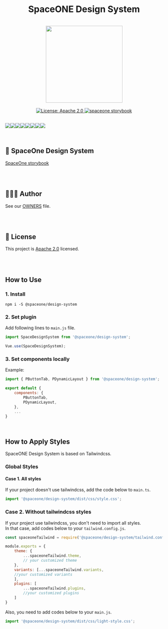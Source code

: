 <h1 align="center">SpaceONE Design System</h1>  

<br/>

<div align="center" style="display:flex; flex-direction: column;">
    <div>
        <img width="245" src="https://user-images.githubusercontent.com/35549653/76694897-de236300-66bb-11ea-9ace-b9edde9c12da.png">
    </div>
<br/>
<div>
<a  href="https://www.apache.org/licenses/LICENSE-2.0"  target="_blank">  
<img  alt="License: Apache 2.0"  src="https://img.shields.io/badge/License-Apache 2.0-yellow.svg"  />  
</a> 
<a href="http://storybook.developer.spaceone.dev/"  target="_blank">  
    <img alt="spaceone storybook" src="https://img.shields.io/badge/Design System-SpaceOne-blueviolet.svg?logo=storybook" />  
</a> 
</div>

</div>  

  
    
 

  

<br/>

[![](https://sourcerer.io/fame/WANZARGEN/spaceone-dev/spaceone-design-system/images/0)](https://sourcerer.io/fame/WANZARGEN/spaceone-dev/spaceone-design-system/links/0)[![](https://sourcerer.io/fame/WANZARGEN/spaceone-dev/spaceone-design-system/images/1)](https://sourcerer.io/fame/WANZARGEN/spaceone-dev/spaceone-design-system/links/1)[![](https://sourcerer.io/fame/WANZARGEN/spaceone-dev/spaceone-design-system/images/2)](https://sourcerer.io/fame/WANZARGEN/spaceone-dev/spaceone-design-system/links/2)[![](https://sourcerer.io/fame/WANZARGEN/spaceone-dev/spaceone-design-system/images/3)](https://sourcerer.io/fame/WANZARGEN/spaceone-dev/spaceone-design-system/links/3)[![](https://sourcerer.io/fame/WANZARGEN/spaceone-dev/spaceone-design-system/images/4)](https://sourcerer.io/fame/WANZARGEN/spaceone-dev/spaceone-design-system/links/4)[![](https://sourcerer.io/fame/WANZARGEN/spaceone-dev/spaceone-design-system/images/5)](https://sourcerer.io/fame/WANZARGEN/spaceone-dev/spaceone-design-system/links/5)[![](https://sourcerer.io/fame/WANZARGEN/spaceone-dev/spaceone-design-system/images/6)](https://sourcerer.io/fame/WANZARGEN/spaceone-dev/spaceone-design-system/links/6)[![](https://sourcerer.io/fame/WANZARGEN/spaceone-dev/spaceone-design-system/images/7)](https://sourcerer.io/fame/WANZARGEN/spaceone-dev/spaceone-design-system/links/7)


<br/>

## 🧩 SpaceOne Design System  
[SpaceOne storybook](http://storybook.developer.spaceone.dev/)  

<br/> 
<br/>

## 👨‍👩‍👧 Author

See our [OWNERS](https://github.com/spaceone-dev/spaceone-design-system/blob/master/AUTHORS) file.

<br/>
<br/>

## 📝 License

This project is [Apache 2.0](https://www.apache.org/licenses/LICENSE-2.0) licensed.

<br/>
<br/>

## How to Use


### 1. Install

```shell
npm i -S @spaceone/design-system
```

### 2. Set plugin
   
Add following lines to ```main.js``` file. <br/>

```javascript
import SpaceDesignSystem from '@spaceone/design-system';

Vue.use(SpaceDesignSystem);
```

### 3. Set components locally

Example: 

```javascript
import { PButtonTab, PDynamicLayout } from '@spaceone/design-system';

export default {
    components: {
        PButtonTab,
        PDynamicLayout,
    },
    ...
}
```

<br/>

## How to Apply Styles

SpaceONE Design System is based on Tailwindcss.<br/>

### Global Styles

#### Case 1. All styles
If your project doesn't use tailwindcss, add the code below to ```main.ts```.

```javascript
import '@spaceone/design-system/dist/css/style.css';
```

### Case 2. Without tailwindcss styles
If your project use tailwindcss, you don't need to import all styles. <br/>
In that case, add codes below to your ```tailwind.config.js```.

```javascript
const spaceoneTailwind = require('@spaceone/design-system/tailwind.config.js')

module.exports = {
    theme: {
        ...spaceoneTailwind.theme,
        // your customized theme
    },
    variants: [...spaceoneTailwind.variants, 
    //your customized variants 
    ],
    plugins: [
        ...spaceoneTailwind.plugins,
        //your customized plugins 
    ]
}
```

Also, you need to add codes below to your ```main.js```.

```javascript
import '@spaceone/design-system/dist/css/light-style.css';
```


